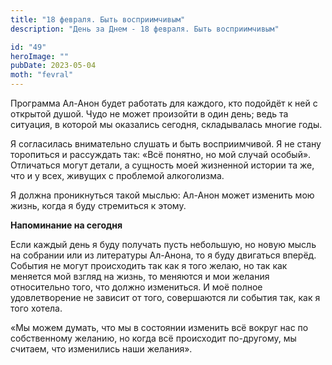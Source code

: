 ```yaml
---
title: "18 февраля. Быть восприимчивым"
description: "День за Днем - 18 февраля. Быть восприимчивым"

id: "49"
heroImage: ""
pubDate: 2023-05-04
moth: "fevral"
---
```


Программа Ал-Анон будет работать для каждого, кто подойдёт к ней с открытой
душой. Чудо не может произойти в один день; ведь та ситуация, в которой мы
оказались сегодня, складывалась многие годы.

Я согласилась внимательно слушать и быть восприимчивой. Я не стану торопиться
и рассуждать так: «Всё понятно, но мой случай особый». Отличаться могут
детали, а сущность моей жизненной истории та же, что и у всех, живущих с
проблемой алкоголизма.

Я должна проникнуться такой мыслью: Ал-Анон может изменить мою жизнь, когда я
буду стремиться к этому.

**Напоминание на сегодня**

Если каждый день я буду получать пусть небольшую, но новую мысль на собрании
или из литературы Ал-Анона, то я буду двигаться вперёд. События не могут
происходить так как я того желаю, но так как меняется мой взгляд на жизнь, то
меняются и мои желания относительно того, что должно измениться. И моё полное
удовлетворение не зависит от того, совершаются ли события так, как я того
хотела.

«Мы можем думать, что мы в состоянии изменить всё вокруг нас по собственному
желанию, но когда всё происходит по-другому, мы считаем, что изменились наши
желания».
